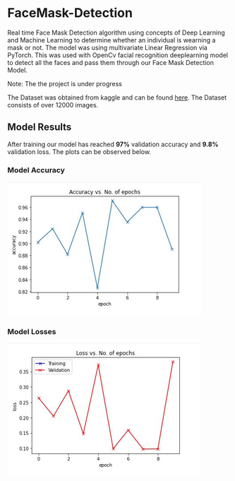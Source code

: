 # FaceMask-Detection

Real time Face Mask Detection algorithm using concepts of Deep Learning and Machine Learning to determine whether an individual is wearning a mask or not. The model was using multivariate Linear Regression via PyTorch. This was used with OpenCv facial recognition deeplearning model to detect all the faces and pass them through our Face Mask Detection Model.

Note: The the project is under progress 

The Dataset was obtained from kaggle and can be found [here](https://www.kaggle.com/ashishjangra27/face-mask-12k-images-dataset).
The Dataset consists of over 12000 images. 

## Model Results 
After training our model has reached **97%** validation accuracy and **9.8%** validation loss. The plots can be observed below.  
### Model Accuracy
![Model Accuracy](./readme_img/accuracy.JPG)

### Model Losses
![Model Losses](./readme_img/losses.JPG)
